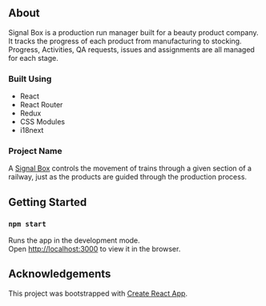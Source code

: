 ## About

<!-- Screnshot -->

Signal Box is a production run manager built for a beauty product company. It tracks the progress of each product from manufacturing to stocking. Progress, Activities, QA requests, issues and assignments are all managed for each stage.

### Built Using

* React
* React Router
* Redux
* CSS Modules
* i18next

### Project Name

A [Signal Box](https://en.wikipedia.org/wiki/Signalling_control) controls the movement of trains through a given section of a railway, just as the products are guided through the production process.

## Getting Started

### `npm start`

Runs the app in the development mode.<br />
Open [http://localhost:3000](http://localhost:3000) to view it in the browser.

## Acknowledgements

This project was bootstrapped with [Create React App](https://github.com/facebook/create-react-app).
